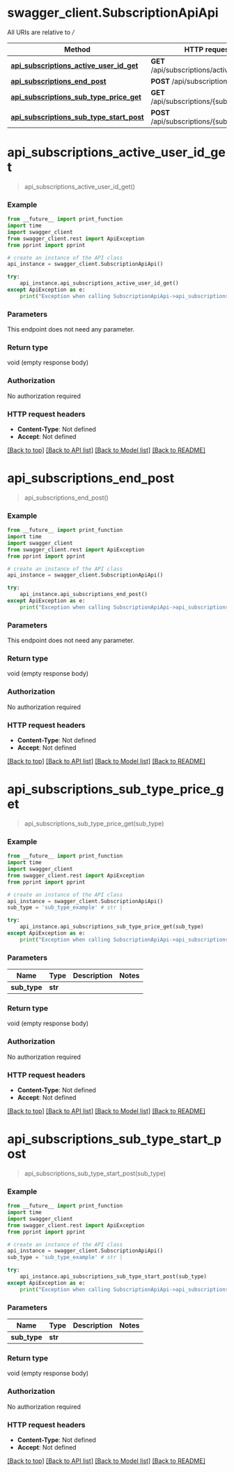 # swagger_client.SubscriptionApiApi

All URIs are relative to */*

Method | HTTP request | Description
------------- | ------------- | -------------
[**api_subscriptions_active_user_id_get**](SubscriptionApiApi.md#api_subscriptions_active_user_id_get) | **GET** /api/subscriptions/active/{userId} | 
[**api_subscriptions_end_post**](SubscriptionApiApi.md#api_subscriptions_end_post) | **POST** /api/subscriptions/end | 
[**api_subscriptions_sub_type_price_get**](SubscriptionApiApi.md#api_subscriptions_sub_type_price_get) | **GET** /api/subscriptions/{subType}/price | 
[**api_subscriptions_sub_type_start_post**](SubscriptionApiApi.md#api_subscriptions_sub_type_start_post) | **POST** /api/subscriptions/{subType}/start | 

# **api_subscriptions_active_user_id_get**
> api_subscriptions_active_user_id_get()



### Example
```python
from __future__ import print_function
import time
import swagger_client
from swagger_client.rest import ApiException
from pprint import pprint

# create an instance of the API class
api_instance = swagger_client.SubscriptionApiApi()

try:
    api_instance.api_subscriptions_active_user_id_get()
except ApiException as e:
    print("Exception when calling SubscriptionApiApi->api_subscriptions_active_user_id_get: %s\n" % e)
```

### Parameters
This endpoint does not need any parameter.

### Return type

void (empty response body)

### Authorization

No authorization required

### HTTP request headers

 - **Content-Type**: Not defined
 - **Accept**: Not defined

[[Back to top]](#) [[Back to API list]](../README.md#documentation-for-api-endpoints) [[Back to Model list]](../README.md#documentation-for-models) [[Back to README]](../README.md)

# **api_subscriptions_end_post**
> api_subscriptions_end_post()



### Example
```python
from __future__ import print_function
import time
import swagger_client
from swagger_client.rest import ApiException
from pprint import pprint

# create an instance of the API class
api_instance = swagger_client.SubscriptionApiApi()

try:
    api_instance.api_subscriptions_end_post()
except ApiException as e:
    print("Exception when calling SubscriptionApiApi->api_subscriptions_end_post: %s\n" % e)
```

### Parameters
This endpoint does not need any parameter.

### Return type

void (empty response body)

### Authorization

No authorization required

### HTTP request headers

 - **Content-Type**: Not defined
 - **Accept**: Not defined

[[Back to top]](#) [[Back to API list]](../README.md#documentation-for-api-endpoints) [[Back to Model list]](../README.md#documentation-for-models) [[Back to README]](../README.md)

# **api_subscriptions_sub_type_price_get**
> api_subscriptions_sub_type_price_get(sub_type)



### Example
```python
from __future__ import print_function
import time
import swagger_client
from swagger_client.rest import ApiException
from pprint import pprint

# create an instance of the API class
api_instance = swagger_client.SubscriptionApiApi()
sub_type = 'sub_type_example' # str | 

try:
    api_instance.api_subscriptions_sub_type_price_get(sub_type)
except ApiException as e:
    print("Exception when calling SubscriptionApiApi->api_subscriptions_sub_type_price_get: %s\n" % e)
```

### Parameters

Name | Type | Description  | Notes
------------- | ------------- | ------------- | -------------
 **sub_type** | **str**|  | 

### Return type

void (empty response body)

### Authorization

No authorization required

### HTTP request headers

 - **Content-Type**: Not defined
 - **Accept**: Not defined

[[Back to top]](#) [[Back to API list]](../README.md#documentation-for-api-endpoints) [[Back to Model list]](../README.md#documentation-for-models) [[Back to README]](../README.md)

# **api_subscriptions_sub_type_start_post**
> api_subscriptions_sub_type_start_post(sub_type)



### Example
```python
from __future__ import print_function
import time
import swagger_client
from swagger_client.rest import ApiException
from pprint import pprint

# create an instance of the API class
api_instance = swagger_client.SubscriptionApiApi()
sub_type = 'sub_type_example' # str | 

try:
    api_instance.api_subscriptions_sub_type_start_post(sub_type)
except ApiException as e:
    print("Exception when calling SubscriptionApiApi->api_subscriptions_sub_type_start_post: %s\n" % e)
```

### Parameters

Name | Type | Description  | Notes
------------- | ------------- | ------------- | -------------
 **sub_type** | **str**|  | 

### Return type

void (empty response body)

### Authorization

No authorization required

### HTTP request headers

 - **Content-Type**: Not defined
 - **Accept**: Not defined

[[Back to top]](#) [[Back to API list]](../README.md#documentation-for-api-endpoints) [[Back to Model list]](../README.md#documentation-for-models) [[Back to README]](../README.md)

